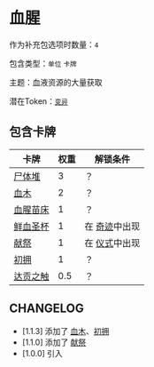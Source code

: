 # 血腥

作为补充包选项时数量：`4`

包含类型：`单位` `卡牌`

主题：血液资源的大量获取

潜在Token：[`变异`](变异.md)

## 包含卡牌

卡牌 | 权重 | 解锁条件
--- | --- | ---
[尸体堆](../卡牌/尸体堆.md) | 3 | ？
[血木](../卡牌/血木.md) | 2 | ？
[血腥苗床](../卡牌/血腥苗床.md) | 1 | ？
[鲜血圣杯](../卡牌/鲜血圣杯.md) | 1 | 在 [奇迹](奇迹.md)中出现
[献祭](../卡牌/献祭.md) | 1 | 在 [仪式](仪式.md)中出现
[初拥](../卡牌/初拥.md) | 1 | ？
[达贡之触](../卡牌/达贡之触.md) | 0.5 | ？

## CHANGELOG

- [1.1.3] 添加了 [血木](../卡牌/血木.md)、[初拥](../卡牌/初拥.md)
- [1.1.0] 添加了 [献祭](../卡牌/献祭.md)
- [1.0.0] 引入
